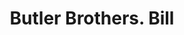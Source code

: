 ---
doi: 10.7916/D88P7BM8
date_other: '1890'
date_other_textual: 1890-1899
form: printed ephemera
genre:
- Invoices
name:
- Butler Brothers
object_in_context_url: https://biggert.cul.columbia.edu/items/view/ave_biggert_00961
subject_hierarchical_geographic:
- New York, New York, United States
subject_name:
- Butler Brothers
title: Butler Brothers. Bill
sort_title: Butler Brothers. Bill
call_number: ave_biggert_00961
coordinates:
- 40.71277777777778,-74.00583333333333
pid: ave_biggert_00961
identifiers: ave_biggert_00961
thumbnail: https://derivativo-2.library.columbia.edu/iiif/2/ldpd:344301/full/!256,256/0/native.jpg
permalink: "/biggert/ave_biggert_00961/"
layout: iiif-image-page
---